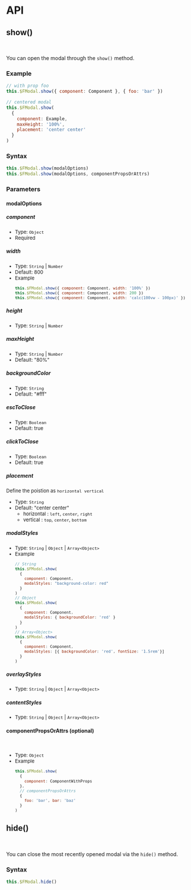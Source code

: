 # API

## show()

<!-- translate -->
<br >

You can open the modal through the `show()` method.

### Example

```javascript
// with prop foo
this.$FModal.show({ component: Component }, { foo: 'bar' })

// centered modal
this.$FModal.show(
  { 
    component: Example, 
    maxHeight: '100%', 
    placement: 'center center' 
  }
)
```

### Syntax
```js
this.$FModal.show(modalOptions)
this.$FModal.show(modalOptions, componentPropsOrAttrs)
```
### Parameters
#### modalOptions

##### component

<!-- <p class="description">Vue Component가 와야합니다.</p> -->

-  Type: `Object`
-  Required

##### width

-  Type: `String` | `Number`
-  Default: 800
-  Example
   ```js
   this.$FModal.show({ component: Component, width: '100%' })
   this.$FModal.show({ component: Component, width: 200 })
   this.$FModal.show({ component: Component, width: 'calc(100vw - 100px)' })
   ```

##### height


-  Type: `String` | `Number`

##### maxHeight

-  Type: `String` | `Number`
-  Default: "80%"

##### backgroundColor

-  Type: `String`
-  Default: "#fff"

##### escToClose

-  Type: `Boolean`
-  Default: true

##### clickToClose

-  Type: `Boolean`
-  Default: true

##### placement

<p class="description">Define the poistion as <code>horizontal vertical</code></p>

-  Type: `String`
-  Default: "center center"
    -  horizontal : `left`, `center`, `right`
    -  vertical : `top`, `center`, `bottom`

##### modalStyles

-  Type: `String` | `Object` | `Array<Object>`
-  Example
   ```js
   // String
   this.$FModal.show(
     {
       component: Component,
       modalStyles: "background-color: red"
     }
   )
   // Object
   this.$FModal.show(
     {
       component: Component,
       modalStyles: { backgroundColor: 'red' }
     }
   )
   // Array<Object>
   this.$FModal.show(
     {
       component: Component,
       modalStyles: [{ backgroundColor: 'red', fontSize: '1.5rem'}]
     }
   )
   ```

##### overlayStyles

-  Type: `String` | `Object` | `Array<Object>`
##### contentStyles

-  Type: `String` | `Object` | `Array<Object>`

#### componentPropsOrAttrs (optional)
<br >

-  Type: `Object`
-  Example
   ```js
   this.$FModal.show(
     {
       component: ComponentWithProps
     },
     // componentPropsOrAttrs
     {
       foo: 'bar', bar: 'baz'
     }
   )
   ```

## hide()

<br >

You can close the most recently opened modal via the `hide()` method.

### Syntax
```js
this.$FModal.hide()
```

<style>
li, p.description {
  font-size: small;
}

h5 + ul li:first-child {
  margin-top: 3px;
}

h5 + p.description {
  margin-top: 3px;
}
</style>
